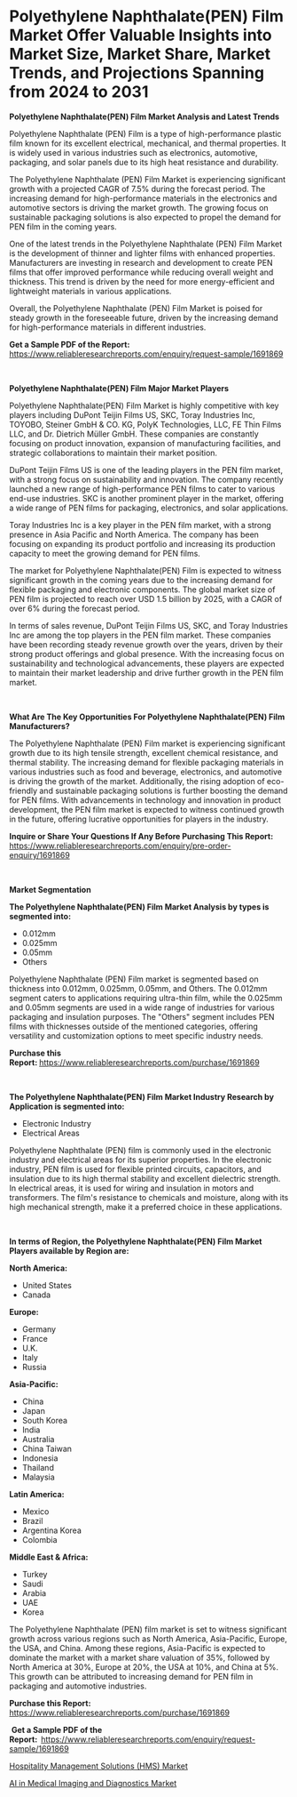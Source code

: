 <p><h1>Polyethylene Naphthalate(PEN) Film Market Offer Valuable Insights into Market Size, Market Share, Market Trends, and Projections Spanning from 2024 to 2031</h1></p><p><strong>Polyethylene Naphthalate(PEN) Film Market Analysis and Latest Trends</strong></p>
<p><p>Polyethylene Naphthalate (PEN) Film is a type of high-performance plastic film known for its excellent electrical, mechanical, and thermal properties. It is widely used in various industries such as electronics, automotive, packaging, and solar panels due to its high heat resistance and durability.</p><p>The Polyethylene Naphthalate (PEN) Film Market is experiencing significant growth with a projected CAGR of 7.5% during the forecast period. The increasing demand for high-performance materials in the electronics and automotive sectors is driving the market growth. The growing focus on sustainable packaging solutions is also expected to propel the demand for PEN film in the coming years.</p><p>One of the latest trends in the Polyethylene Naphthalate (PEN) Film Market is the development of thinner and lighter films with enhanced properties. Manufacturers are investing in research and development to create PEN films that offer improved performance while reducing overall weight and thickness. This trend is driven by the need for more energy-efficient and lightweight materials in various applications.</p><p>Overall, the Polyethylene Naphthalate (PEN) Film Market is poised for steady growth in the foreseeable future, driven by the increasing demand for high-performance materials in different industries.</p></p>
<p><strong>Get a Sample PDF of the Report:&nbsp;</strong> <a href="https://www.reliableresearchreports.com/enquiry/request-sample/1691869">https://www.reliableresearchreports.com/enquiry/request-sample/1691869</a></p>
<p>&nbsp;</p>
<p><strong>Polyethylene Naphthalate(PEN) Film Major Market Players</strong></p>
<p><p>Polyethylene Naphthalate(PEN) Film Market is highly competitive with key players including DuPont Teijin Films US, SKC, Toray Industries Inc, TOYOBO, Steiner GmbH & CO. KG, PolyK Technologies, LLC, FE Thin Films LLC, and Dr. Dietrich Müller GmbH. These companies are constantly focusing on product innovation, expansion of manufacturing facilities, and strategic collaborations to maintain their market position.</p><p>DuPont Teijin Films US is one of the leading players in the PEN film market, with a strong focus on sustainability and innovation. The company recently launched a new range of high-performance PEN films to cater to various end-use industries. SKC is another prominent player in the market, offering a wide range of PEN films for packaging, electronics, and solar applications.</p><p>Toray Industries Inc is a key player in the PEN film market, with a strong presence in Asia Pacific and North America. The company has been focusing on expanding its product portfolio and increasing its production capacity to meet the growing demand for PEN films.</p><p>The market for Polyethylene Naphthalate(PEN) Film is expected to witness significant growth in the coming years due to the increasing demand for flexible packaging and electronic components. The global market size of PEN film is projected to reach over USD 1.5 billion by 2025, with a CAGR of over 6% during the forecast period.</p><p>In terms of sales revenue, DuPont Teijin Films US, SKC, and Toray Industries Inc are among the top players in the PEN film market. These companies have been recording steady revenue growth over the years, driven by their strong product offerings and global presence. With the increasing focus on sustainability and technological advancements, these players are expected to maintain their market leadership and drive further growth in the PEN film market.</p></p>
<p>&nbsp;</p>
<p><strong>What Are The Key Opportunities For Polyethylene Naphthalate(PEN) Film Manufacturers?</strong></p>
<p><p>The Polyethylene Naphthalate (PEN) Film market is experiencing significant growth due to its high tensile strength, excellent chemical resistance, and thermal stability. The increasing demand for flexible packaging materials in various industries such as food and beverage, electronics, and automotive is driving the growth of the market. Additionally, the rising adoption of eco-friendly and sustainable packaging solutions is further boosting the demand for PEN films. With advancements in technology and innovation in product development, the PEN film market is expected to witness continued growth in the future, offering lucrative opportunities for players in the industry.</p></p>
<p><strong>Inquire or Share Your Questions If Any Before Purchasing This Report:</strong> <a href="https://www.reliableresearchreports.com/enquiry/pre-order-enquiry/1691869">https://www.reliableresearchreports.com/enquiry/pre-order-enquiry/1691869</a></p>
<p>&nbsp;</p>
<p><strong>Market Segmentation</strong></p>
<p><strong>The Polyethylene Naphthalate(PEN) Film Market Analysis by types is segmented into:</strong></p>
<p><ul><li>0.012mm</li><li>0.025mm</li><li>0.05mm</li><li>Others</li></ul></p>
<p><p>Polyethylene Naphthalate (PEN) Film market is segmented based on thickness into 0.012mm, 0.025mm, 0.05mm, and Others. The 0.012mm segment caters to applications requiring ultra-thin film, while the 0.025mm and 0.05mm segments are used in a wide range of industries for various packaging and insulation purposes. The "Others" segment includes PEN films with thicknesses outside of the mentioned categories, offering versatility and customization options to meet specific industry needs.</p></p>
<p><strong>Purchase this Report:&nbsp;</strong><a href="https://www.reliableresearchreports.com/purchase/1691869">https://www.reliableresearchreports.com/purchase/1691869</a></p>
<p>&nbsp;</p>
<p><strong>The Polyethylene Naphthalate(PEN) Film Market Industry Research by Application is segmented into:</strong></p>
<p><ul><li>Electronic Industry</li><li>Electrical Areas</li></ul></p>
<p><p>Polyethylene Naphthalate (PEN) film is commonly used in the electronic industry and electrical areas for its superior properties. In the electronic industry, PEN film is used for flexible printed circuits, capacitors, and insulation due to its high thermal stability and excellent dielectric strength. In electrical areas, it is used for wiring and insulation in motors and transformers. The film's resistance to chemicals and moisture, along with its high mechanical strength, make it a preferred choice in these applications.</p></p>
<p>&nbsp;</p>
<p><strong>In terms of Region, the Polyethylene Naphthalate(PEN) Film Market Players available by Region are:</strong></p>
<p>
    <p> <strong> North America: </strong>
        <ul>
            <li>United States</li>
            <li>Canada</li>
        </ul>
        </p> 
    <p> <strong> Europe: </strong>
        <ul>
            <li>Germany</li>
            <li>France</li>
            <li>U.K.</li>
            <li>Italy</li>
            <li>Russia</li>
        </ul>
        </p> 
    <p> <strong> Asia-Pacific: </strong>
        <ul>
            <li>China</li>
            <li>Japan</li>
            <li>South Korea</li>
            <li>India</li>
            <li>Australia</li>
            <li>China Taiwan</li>
            <li>Indonesia</li>
            <li>Thailand</li>
            <li>Malaysia</li>
        </ul>
        </p> 
    <p> <strong> Latin America: </strong>
        <ul>
            <li>Mexico</li>
            <li>Brazil</li>
            <li>Argentina Korea</li>
            <li>Colombia</li>
        </ul>
        </p> 
    <p> <strong> Middle East & Africa: </strong>
        <ul>
            <li>Turkey</li>
            <li>Saudi</li>
            <li>Arabia</li>
            <li>UAE</li>
            <li>Korea</li>
        </ul>
    </p>
    </p>
<p><p>The Polyethylene Naphthalate (PEN) film market is set to witness significant growth across various regions such as North America, Asia-Pacific, Europe, the USA, and China. Among these regions, Asia-Pacific is expected to dominate the market with a market share valuation of 35%, followed by North America at 30%, Europe at 20%, the USA at 10%, and China at 5%. This growth can be attributed to increasing demand for PEN film in packaging and automotive industries.</p></p>
<p><strong>Purchase this Report: </strong><a href="https://www.reliableresearchreports.com/purchase/1691869">https://www.reliableresearchreports.com/purchase/1691869</a></p>
<p>&nbsp;<strong>Get a Sample PDF of the Report:&nbsp;&nbsp;</strong><a href="https://www.reliableresearchreports.com/enquiry/request-sample/1691869">https://www.reliableresearchreports.com/enquiry/request-sample/1691869</a></p>
<p><strong></strong></p>
<p><p><a href="https://issuu.com/reportprime-2/docs/hospitality-management-solutions-hms-market-size-2">Hospitality Management Solutions (HMS) Market</a></p><p><a href="https://issuu.com/reportprime-2/docs/ai-in-medical-imaging-and-diagnostics-market-size-">AI in Medical Imaging and Diagnostics Market</a></p></p>